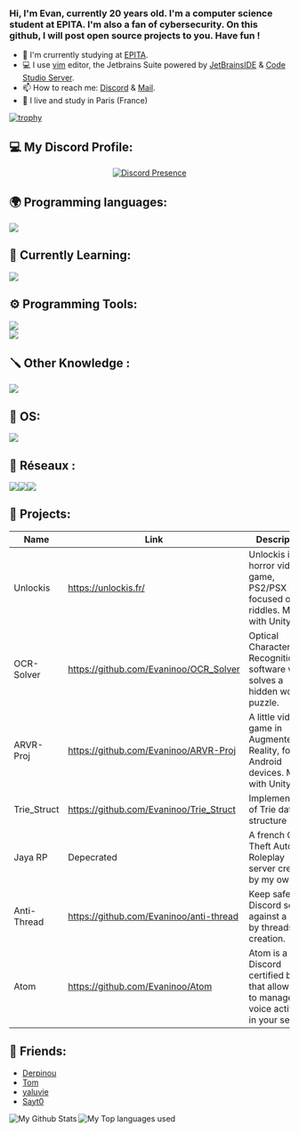 ### Hi, I'm Evan, currently 20 years old. I'm a computer science student at EPITA. I'm also a fan of cybersecurity. On this github, I will post open source projects to you. Have fun !

- 🔭 I'm crurrently studying at [EPITA](https://www.epita.fr/).
- 💻 I use [vim](https://www.vim.org/) editor, the Jetbrains Suite powered by [JetBrainsIDE](https://www.jetbrains.com/) & [Code Studio Server](https://github.com/cdr/code-server).
- 📫 How to reach me: [Discord](https://discord.gg/Nmct6HWngB) & [Mail](mailto:contact@evaninoo.com).
- 🥖 I live and study in Paris (France)  

[![trophy](https://github-profile-trophy.vercel.app/?username=Evaninoo&theme=discord&margin-w=60&no-bg=true&no-frame=true)](https://github.com/Evaninoo)

## 💻 My Discord Profile:
<div align="center">
  
  [![Discord Presence](https://lanyard.cnrad.dev/api/679487473025286146?animated=:true&animatedDecoration=true&hideSpotify=true&idleMessage=Probably%20touching%20some%20grass...%F0%9F%90%BB)](https://discord.com/users/679487473025286146)
  
</div>

## 🌍 Programming languages:
![](https://skillicons.dev/icons?i=c,cs,py,js,ocaml,html,octave,lua,x&theme=dark)

## 📑 Currently Learning:
![](https://skillicons.dev/icons?i=rust,ts,x&theme=dark)


## ⚙️ Programming Tools:
![](https://skillicons.dev/icons?i=github,git,unity,nodejs,vscode,visualstudio,clion,rider,webstorm,pycharm,idea,x&theme=dark)  
![](https://skillicons.dev/icons?i=md,latex,mysql,npm,dotnet,discordjs,x&theme=dark)

## 🪛 Other Knowledge :
![](https://skillicons.dev/icons?i=regex,gitlab,grafana,arduino,raspberrypi,x&theme=dark)

## 🔧 OS:
![](https://skillicons.dev/icons?i=windows,linux,nix,arch,ubuntu,kali,debian,apple,x&theme=dark)

## 💼 Réseaux :
[![](https://skillicons.dev/icons?i=linkedin,x&theme=dark)](https://www.linkedin.com/in/evan-bouzaglou/)[![](https://skillicons.dev/icons?i=instagram,x&theme=dark)](https://www.instagram.com/evan_bzg/)[![](https://skillicons.dev/icons?i=discord,x&theme=dark)](https://discord.gg/Nmct6HWngB)

## 🚩 Projects:
  | Name                | Link                                    | Description                                                                              |
  |---------------------|-----------------------------------------|------------------------------------------------------------------------------------------|
  | Unlockis            | https://unlockis.fr/                    | Unlockis is an horror video game, PS2/PSX style, focused on riddles. Made with Unity.    |
  | OCR-Solver          | https://github.com/Evaninoo/OCR_Solver  | Optical Character Recognition software who solves a hidden word puzzle.                  |
  | ARVR-Proj           | https://github.com/Evaninoo/ARVR-Proj   | A little video game in Augmented Reality, for Android devices. Made with Unity.          |
  | Trie_Struct         | https://github.com/Evaninoo/Trie_Struct | Implementation of Trie data structure in C.                                              |
  | Jaya RP             | Depecrated                              | A french Grand Theft Auto V Roleplay server created by my own.                           |
  | Anti-Thread         | https://github.com/Evaninoo/anti-thread | Keep safe your Discord server against a raid by threads creation.                        |
  | Atom                | https://github.com/Evaninoo/Atom        | Atom is a Discord certified bot that allows you to manage voice activity in your server. |

## 🙂 Friends:
- [Derpinou](https://github.com/Derpinou)
- [Tom](https://github.com/Fubaara)
- [yaluvie](https://github.com/yaluvie)
- [Sayt0](https://github.com/Sayt-0)


<img align="left" alt="My Github Stats" src="https://github-readme-stats.vercel.app/api?username=evaninoo&count_private=true&show_icons=true&hide_border=true&theme=dracula" />
<img align="left" alt="My Top languages used" src="https://github-readme-stats.vercel.app/api/top-langs/?username=evaninoo&hide_border=true&theme=dracula" />
